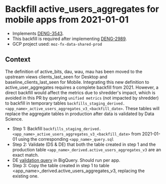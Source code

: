 # Backfill active_users_aggregates for mobile apps from 2021-01-01
 
- Implements [DENG-3543](https://mozilla-hub.atlassian.net/browse/DENG-3543).
- This backfill is required after implementing [DENG-2989](https://mozilla-hub.atlassian.net/browse/DENG-2989).
- GCP project used:  `moz-fx-data-shared-prod`

## Context
The definition of active_bits, dau, wau, mau has been moved to the upstream views clients_last_seen for Desktop and
baseline_clients_last_seen for Mobile.
Integrating this new definition to active_user_aggregates requires a complete backfill from 2021. However, a direct backfill would affect
the metrics due to shredder's impact, which is avoided in this PR by querying `unified metrics` (not impacted by shredder) to backfill
in temporary tables `backfills_staging_derived.<app_name>_active_users_aggregates_v3_<backfill_date>`. 
These tables will replace the aggregate tables in production after data is validated by Data Science.

- Step 1: Backfill `backfills_staging_derived.<app_name>_active_users_aggregates_v3_<backfill_date>` from 2021-01-01 using the corresponding `<app_name>_query.sql`
- Step 2: Validate (DS & DE) that both the table created in step 1 and the production table `<app_name>_derived.active_users_aggregates_v3` are an exact match.
- DE [validation query](https://console.cloud.google.com/bigquery?ws=!1m7!1m6!12m5!1m3!1smozdata!2sus-central1!3sb281e5ab-74f3-43c9-b26a-f6d8f4bcb42a!2e1) in BigQuery. Should run per app.
- Step 3: Copy the table created in step 1 to table <app_name>_derived.active_users_aggregates_v3, replacing the existing one.
